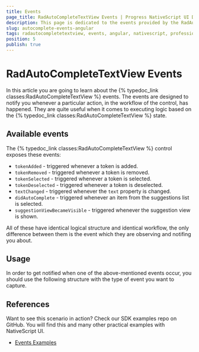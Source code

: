 ```yaml
---
title: Events
page_title: RadAutoCompleteTextView Events | Progress NativeScript UI Documentation
description: This page is dedicated to the events provided by the RadAutoCompleteTextView control.
slug: autocomplete-events-angular
tags: radautocompletetextview, events, angular, nativescript, professional, ui
position: 5
publish: true
---
```


# RadAutoCompleteTextView Events
In this article you are going to learn about the {% typedoc_link classes:RadAutoCompleteTextView %} events.
The events are designed to notify you whenever a particular action, in the workflow of the control, has happened. They are quite useful when it comes to executing logic based on the {% typedoc_link classes:RadAutoCompleteTextView %} state.

## Available events
The {% typedoc_link classes:RadAutoCompleteTextView %} control exposes these events:

* `tokenAdded` - triggered whenever a token is added.
* `tokenRemoved` - triggered whenever a token is removed.
* `tokenSelected` - triggered whenever a token is selected.
* `tokenDeselected` - triggered whenever a token is deselected.
* `textChanged` - triggered whenever the `text` property is changed.
* `didAutoComplete` - triggered whenever an item from the suggestions list is selected.
* `suggestionViewBecameVisible` - triggered whenever the suggestion view is shown.

All of these have identical logical structure and identical workflow, the only difference between them is the event which they are observing and notifing you about.

## Usage
In order to get notified when one of the above-mentioned events occur, you should use the following structure with the type of event you want to capture.

<snippet id='angular-autocomplete-events-html'/>
<snippet id='angular-autocomplete-events'/>


## References
Want to see this scenario in action?
Check our SDK examples repo on GitHub. You will find this and many other practical examples with NativeScript UI.

* [Events Examples](https://github.com/NativeScript/nativescript-ui-samples-angular/tree/master/autocomplete/app/examples/events)
